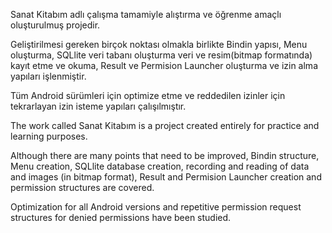 Sanat Kitabım adlı çalışma tamamiyle alıştırma ve öğrenme amaçlı oluşturulmuş projedir. 

Geliştirilmesi gereken birçok noktası olmakla birlikte Bindin yapısı, Menu oluşturma, SQLlite veri tabanı oluşturma veri ve resim(bitmap formatında) kayıt etme ve okuma, Result ve Permision Launcher oluşturma ve izin alma yapıları işlenmiştir. 

Tüm Android sürümleri için optimize etme ve reddedilen izinler için tekrarlayan izin isteme yapıları çalışılmıştır.



The work called Sanat Kitabım is a project created entirely for practice and learning purposes. 

Although there are many points that need to be improved, Bindin structure, Menu creation, SQLlite database creation, recording and reading of data and images (in bitmap format), Result and Permision Launcher creation and permission structures are covered.

Optimization for all Android versions and repetitive permission request structures for denied permissions have been studied.
